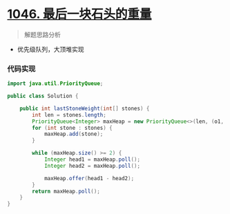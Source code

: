 # [1046. 最后一块石头的重量](https://leetcode-cn.com/problems/last-stone-weight/)


> 解题思路分析

-  优先级队列，大顶堆实现


### 代码实现


~~~java
import java.util.PriorityQueue;

public class Solution {

    public int lastStoneWeight(int[] stones) {
        int len = stones.length;
        PriorityQueue<Integer> maxHeap = new PriorityQueue<>(len, (o1, o2) -> -o1 + o2);
        for (int stone : stones) {
            maxHeap.add(stone);
        }

        while (maxHeap.size() >= 2) {
            Integer head1 = maxHeap.poll();
            Integer head2 = maxHeap.poll();

            maxHeap.offer(head1 - head2);
        }
        return maxHeap.poll();
    }
}
~~~